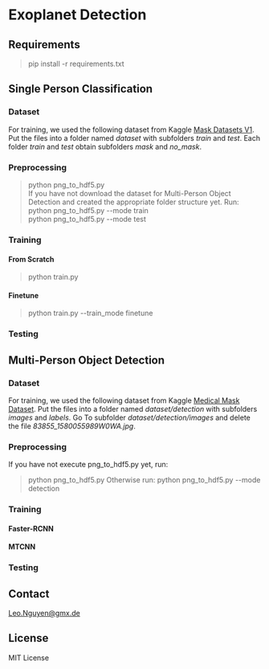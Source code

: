 # Exoplanet Detection

## Requirements
> pip install -r requirements.txt

## Single Person Classification

### Dataset
For training, we used the following dataset from Kaggle [Mask Datasets V1](https://www.kaggle.com/ahmetfurkandemr/mask-datasets-v1). Put the files into a folder named *dataset* with subfolders *train* and *test*. Each folder *train* and *test* obtain subfolders *mask* and *no_mask*. 

### Preprocessing
> python png_to_hdf5.py  
If you have not download the dataset for Multi-Person Object Detection and created the appropriate folder structure yet. Run:  
> python png_to_hdf5.py --mode train  
> python png_to_hdf5.py --mode test

### Training

#### From Scratch
> python train.py

#### Finetune
> python train.py --train_mode finetune

### Testing

## Multi-Person Object Detection

### Dataset
For training, we used the following dataset from Kaggle [Medical Mask Dataset](https://www.kaggle.com/shreyashwaghe/medical-mask-dataset). Put the files into a folder named *dataset/detection* with subfolders *images* and *labels*. Go To subfolder *dataset/detection/images* and delete the file *83855_1580055989W0WA.jpg*.

### Preprocessing
If you have not execute png_to_hdf5.py yet, run:
> python png_to_hdf5.py 
Otherwise run:
> python png_to_hdf5.py --mode detection

### Training

#### Faster-RCNN

#### MTCNN

### Testing


## Contact
Leo.Nguyen@gmx.de

## License
MIT License





